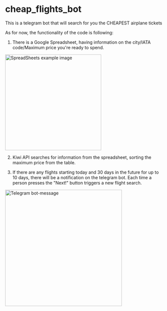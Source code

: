 # cheap_flights_bot
This is a telegram bot that will search for you the CHEAPEST airplane tickets

As for now, the functionality of the code is following:

1. There is a Google Spreadsheet, having information on the city/IATA code/Maximum price you're ready to spend.
   
<img width="308" alt="SpreadSheets example image" src="https://github.com/aishasalim/cheap_flights_bot/assets/87562264/74e98873-f30f-4463-8f3e-f28fc5dcfe7f">

2. Kiwi API searches for information from the spreadsheet, sorting the maximum price from the table.
   
3. If there are any flights starting today and 30 days in the future for up to 10 days, there will be a notification on the telegram bot. Each time a person presses the "Next!" button triggers a new flight search. 
   
<img width="374" alt="Telegram bot-message" src="https://github.com/aishasalim/cheap_flights_bot/assets/87562264/2db1c02e-5f29-412e-946f-92831775ed26">


